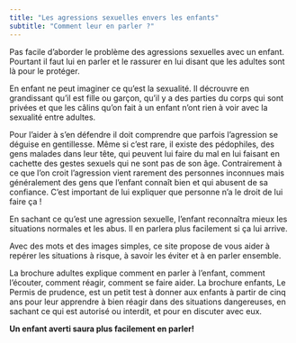 ```yaml
---
title: "Les agressions sexuelles envers les enfants"
subtitle: "Comment leur en parler ?"
---
```


Pas  facile  d’aborder  le  problème  des  agressions  sexuelles  avec  un  enfant.  Pourtant il
faut lui en parler et le rassurer en lui disant que les adultes sont là pour le protéger.

En enfant ne peut imaginer ce qu’est la sexualité. Il décrouvre en grandissant qu’il est fille ou
garçon, qu’il y a des parties du corps qui sont privées et que les câlins qu’on fait à un enfant
n’ont rien à voir avec la sexualité entre adultes.

Pour l’aider à s’en défendre il doit comprendre que  parfois l’agression se déguise en gentillesse.
Même si c’est rare, il existe des pédophiles, des gens malades dans leur tête, qui peuvent lui faire
du mal en lui faisant en cachette des gestes sexuels qui ne sont pas de son âge. Contrairement à ce
que l’on croit l’agression vient rarement des personnes inconnues mais généralement des  gens  que
l’enfant connaît  bien et  qui  abusent  de  sa  confiance. C’est important de lui expliquer que
personne n’a le droit de lui faire ça !

En  sachant  ce  qu’est  une  agression  sexuelle, l’enfant reconnaîtra mieux  les situations
normales et les abus. Il en parlera plus facilement si ça lui arrive. 

Avec des mots et des images simples, ce site propose de vous aider à repérer les situations à
risque, à savoir les éviter et à en parler ensemble. 

La brochure adultes explique comment en parler à l’enfant, comment l’écouter, comment réagir,
comment se faire aider. La  brochure  enfants, Le  Permis  de  prudence, est  un  petit  test à
donner aux enfants à  partir  de  cinq  ans  pour leur apprendre  à  bien  réagir  dans  des
situations dangereuses, en sachant ce qui est autorisé ou interdit, et pour en discuter avec eux. 

**Un enfant averti saura plus facilement en parler!**
